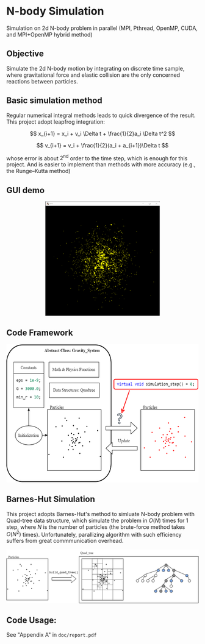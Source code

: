 # N-body Simulation

Simulation on 2d N-body problem in parallel (MPI, Pthread, OpenMP, CUDA, and MPI+OpenMP hybrid method)

## Objective

Simulate the 2d N-body motion by integrating on discrete time sample, where gravitational force and elastic collision are the only concerned reactions between particles. 

## Basic simulation method

Regular numerical integral methods leads to quick divergence of the result. This project adopt leapfrog integration:

$$
x_{i+1} = x_i + v_i \Delta t + \frac{1}{2}a_i \Delta t^2 
$$

$$
v_{i+1} = v_i + \frac{1}{2}(a_i + a_{i+1})\Delta t
$$

whose error is about $2^{\text{nd}}$ order to the time step, which is enough for this project. And is easier to implement than methods with more accuracy (e.g., the Runge–Kutta method)

## GUI demo

<!-- ![gui-demo](misc/gui-demo.png) -->
<p align="center">
    <img src="misc/gui-demo.png" height=300 width=300>
</p>

## Code Framework

<!-- ![framework](misc/Framework.png) -->

<p align="center">
    <img src="misc/Framework.png" height=362 width=572>
</p>

## Barnes-Hut Simulation

This project adopts Barnes-Hut's method to simluate N-body problem with Quad-tree data structure, which simulate the problem in $O(N)$ times for 1 step, where $N$ is the number of particles (the brute-force method takes $O(N^2)$ times). Unfortunately, parallizing algorithm with such efficiency 
suffers from great commmunication overhead.


![qt](misc/quad-tree.png)

## Code Usage:

See "Appendix A" in `doc/report.pdf`
